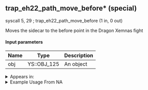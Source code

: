 ## trap_eh22_path_move_before* (special)

syscall 5, 29 ; trap_eh22_path_move_before (1 in, 0 out)

Moves the sidecar to the before point in the Dragon Xemnas fight

#### Input parameters
| Name | Type | Description
|------|------|------------
| obj   | YS::OBJ_125   | An object




<details>
	<summary>Appears in:</summary>

</details>

<details>
	<summary>Example Usage From NA</summary>

</details>

